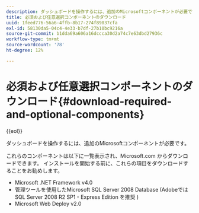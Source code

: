```yaml
---
description: ダッシュボードを操作するには、追加のMicrosoftコンポーネントが必要です。
title: 必須および任意選択コンポーネントのダウンロード
uuid: 1feed776-56a6-4ffb-8b17-274f89037cfa
exl-id: 58130da5-04c4-4e33-b7df-27b10bc9216a
source-git-commit: b1dda69a606a16dccca30d2a74c7e63dbd27936c
workflow-type: tm+mt
source-wordcount: '78'
ht-degree: 12%

---
```


# 必須および任意選択コンポーネントのダウンロード{#download-required-and-optional-components}

{{eol}}

ダッシュボードを操作するには、追加のMicrosoftコンポーネントが必要です。

これらのコンポーネントは以下に一覧表示され、Microsoft.com からダウンロードできます。 インストールを開始する前に、これらの項目をダウンロードすることをお勧めします。

* Microsoft .NET Framework v4.0
* 管理ツールを使用したMicrosoft SQL Server 2008 Database (Adobeでは SQL Server 2008 R2 SP1 - Express Edition を推奨 )
* Microsoft Web Deploy v2.0
